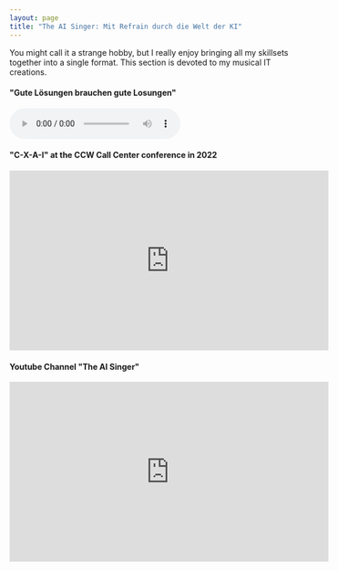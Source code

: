 ```yaml
---
layout: page
title: "The AI Singer: Mit Refrain durch die Welt der KI"
---
```


You might call it a strange hobby, but I really enjoy bringing all my skillsets together into a single format. This section is devoted to my musical IT creations.  

#### "Gute Lösungen brauchen gute Losungen"  
<audio src="assets\audio\gute_loesungen.mp3" controls></audio> 

#### "C-X-A-I" at the CCW Call Center conference in 2022  
<iframe width="560" height="315" src="https://www.youtube.com/embed/8abl_4K7cFM?si=mjfKuBmXxTBMCd-E" title="YouTube video player" frameborder="0" allow="accelerometer; autoplay; clipboard-write; encrypted-media; gyroscope; picture-in-picture; web-share" referrerpolicy="strict-origin-when-cross-origin" allowfullscreen></iframe>

#### Youtube Channel "The AI Singer"  
<iframe width="560" height="315" src="https://www.youtube.com/embed/videoseries?si=ZQWryKk0rWBbiz2r&amp;list=PLnzeV97J5N8Z6zxNV8J-PNgLtlktzfk9l" title="YouTube video player" frameborder="0" allow="accelerometer; autoplay; clipboard-write; encrypted-media; gyroscope; picture-in-picture; web-share" referrerpolicy="strict-origin-when-cross-origin" allowfullscreen></iframe>